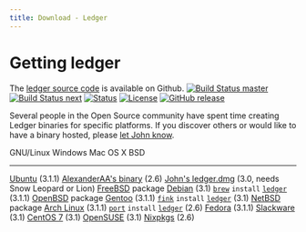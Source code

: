 ```yaml
---
title: Download - Ledger
---
```


# Getting ledger

The [ledger source code](http://git.ledger-cli.org/) is available on Github.
[![Build Status master](https://img.shields.io/travis/ledger/ledger/master.svg?label=master&style=flat)](https://travis-ci.org/ledger/ledger)
[![Build Status next](https://img.shields.io/travis/ledger/ledger/next.svg?label=next&style=flat)](https://travis-ci.org/ledger/ledger)
[![Status](https://img.shields.io/badge/status-active-brightgreen.svg?style=flat)](https://github.com/ledger/ledger/pulse/monthly)
[![License](https://img.shields.io/badge/license-BSD-blue.svg?style=flat)](http://opensource.org/licenses/BSD-3-Clause)
[![GitHub release](https://img.shields.io/github/release/ledger/ledger.svg?style=flat)](https://github.com/ledger/ledger/releases)

Several people in the Open Source community have spent time creating
Ledger binaries for specific platforms. If you discover others or would
like to have a binary hosted, please
[let John know](mailto:jwiegley@gmail.com).

  GNU/Linux                                                                                      Windows                                                                              Mac OS X                                                                                                                                              BSD
  ---------------------------------------------------------------------------------------------- ------------------------------------------------------------------------------------ ----------------------------------------------------------------------------------------------------------------------------------------------------- ---------------------------------------------------------------------------------------
  [Ubuntu](https://launchpad.net/~mbudde/+archive/ledger) (3.1.1)                                [AlexanderAA's binary](https://github.com/AlexanderAA/ledger_binaries_windows) (2.6)  [John's ledger.dmg](http://ftp.newartisans.com/pub/ledger/ledger-devel-3.0.0-20120510.dmg) (3.0, needs Snow Leopard or Lion)                         [FreeBSD](http://portsmon.freebsd.org/portoverview.py?category=finance&portname=ledger) package
  [Debian](https://tracker.debian.org/pkg/ledger) (3.1)                                                                                                                               [`brew`](http://brew.sh) `install` [`ledger`](http://braumeister.org/formula/ledger) (3.1.1)                                                          [OpenBSD](http://cvsweb.openbsd.org/cgi-bin/cvsweb/ports/productivity/ledger/) package
  [Gentoo](http://packages.gentoo.org/package/app-office/ledger) (3.1.1)                                                                                                                [`fink`](http://www.finkproject.org/) `install` [`ledger`](http://pdb.finkproject.org/pdb/package.php/ledger) (3.1)                                   [NetBSD](http://pkgsrc.se/wip/ledger) package
  [Arch Linux](https://aur.archlinux.org/packages/ledger/) (3.1.1)                                                                                                                      [`port`](https://www.macports.org/) `install` [`ledger`](https://trac.macports.org/browser/trunk/dports/finance/ledger/Portfile) (2.6)
  [Fedora](https://admin.fedoraproject.org/pkgdb/package/rpms/ledger/) (3.1.1)
  [Slackware](http://slackbuilds.org/repository/14.1/business/ledger/) (3.1)
  [CentOS 7](http://pkgs.org/centos-7/epel-testing-x86_64/ledger-3.1-2.el7.x86_64.rpm.html) (3.1)
  [OpenSUSE](http://software.opensuse.org/package/ledger?search_term=ledger) (3.1)
  [Nixpkgs](http://hydra.nixos.org/job/nixpkgs/trunk/ledger/) (2.6)

